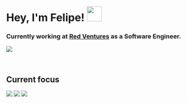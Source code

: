 <h1>Hey, I'm Felipe! <img src="https://github.com/foliveiracamara/foliveiracamara/assets/89035105/830e3b72-33bd-4d5b-91aa-26fece952b56" width="40px"/></h1>
<h3>
   Currently working at <a href="https://www.redventures.com.br">Red Ventures</a> as a Software Engineer.
</h3>
<p>
   <a href="https://www.linkedin.com/in/fecamara/">
      <img src="https://img.shields.io/badge/linkedin-%230077B5.svg?style=for-the-badge&logo=linkedin&logoColor=white" /> 
   </a>
</p>
<br>

<!-- ## Stats -->

<!-- <p>
  <img  src="https://awesome-github-stats.azurewebsites.net/user-stats/foliveiracamara?cardType=octocat&theme=buefy&Background=000000&Text=DDAFFF&Ring=FFE5E5&Title=FFE5E5&Border=FF30B21F" />
</p> -->

## Current focus
<p>
  <img src="https://img.shields.io/badge/AWS-%23FF9900.svg?style=for-the-badge&logo=amazon-web-services&logoColor=white" />
  <img src="https://img.shields.io/badge/go-%2300ADD8.svg?style=for-the-badge&logo=go&logoColor=white" />
<!--   <img src="https://img.shields.io/badge/databricks-%2300ADD8.svg?style=for-the-badge&logo=databricks&logoColor=white&color=red" />-->
<!--    <img src="https://img.shields.io/badge/-Python-black?style=for-the-badge&logo=python" />  -->
   <img src="https://img.shields.io/badge/terraform-%235835CC.svg?style=for-the-badge&logo=terraform&logoColor=white" /> 
</p>
